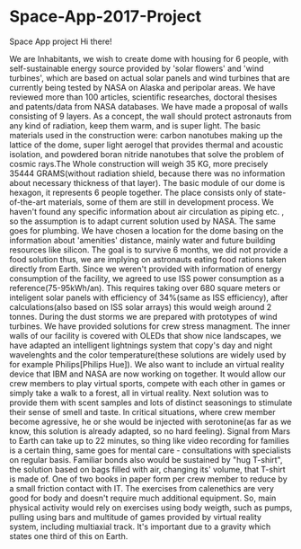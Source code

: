 # Space-App-2017-Project
Space App project
Hi there!

We are Inhabitants, we wish to create dome with housing for 6 people, with self-sustainable energy source provided by 'solar flowers' and 'wind turbines', which are based on actual solar panels and wind turbines that are currently being tested by NASA on Alaska and peripolar areas. We have reviewed more than 100 articles, scientific researches, doctoral thesises and patents/data from NASA databases. We have made a proposal of walls consisting of 9 layers. As a concept, the wall should protect astronauts from any kind of radiation, keep them warm, and is super light. The basic materials used in the construction were: carbon nanotubes making up the lattice of the dome, super light aerogel that provides thermal and acoustic isolation, and powdered boran nitride nanotubes that solve the problem of cosmic rays.The Whole construction will weigh 35 KG, more precisely 35444 GRAMS(without radiation shield, because there was no information about necessary thickness of that layer). The basic module of our dome is hexagon, it represents 6 people together. The place consists only of state-of-the-art materials, some of them are still in development process. We haven't found any specific information about air circulation as piping etc. , so the assumption is to adapt current solution used by NASA. The same goes for plumbing. We have chosen a location for the dome basing on the information about 'amenities' distance, mainly water and future building resources like silicon. The goal is to survive 6 months, we did not provide a food solution thus, we are implying on astronauts eating food rations taken directly from Earth. Since we weren't provided with information of energy consumption of the facility, we agreed to use ISS power consumption as a reference(75-95kWh/an). This requires taking over 680 square meters or inteligent solar panels with efficiency of 34%(same as ISS efficiency), after calculations(also based on ISS solar arrays) this would weigh around 2 tonnes. During the dust storms we are prepared with prototypes of wind turbines. We have provided solutions for crew stress managment. The inner walls of our facility is covered with OLEDs that show nice landscapes, we have adapted an intelligent lightnings system that copy's day and night wavelenghts and the color temperature(these solutions are widely used by for example Philips[Philips Hue]). We also want to include an virtual reality device that IBM and NASA are now working on together. It would allow our crew members to play virtual sports, compete with each other in games or simply take a walk to a forest, all in virtual reality. Next solution was to provide them with scent samples and lots of distinct seasonings to stimulate their sense of smell and taste. In critical situations, where crew member become agressive, he or she would be injected with serotonine(as far as we know, this solution is already adapted, so no hard feeling). Signal from Mars to Earth can take up to 22 minutes, so thing like video recording for families is a certain thing, same goes for mental care - consultations with specialists on regular basis. Familiar bonds also would be sustained by "hug T-shirt", the solution based on bags filled with air, changing its' volume, that T-shirt is made of. One of two books in paper form per crew member to reduce by a small friction contact with IT. The exercises from calenethics are very good for body and doesn't require much additional equipment. So, main physical activity would rely on exercises using body weigth, such as pumps, pulling using bars and multitude of games provided by virtual reality system, including multiaxial track. It's important due to a gravity which states one third of this on Earth. 
